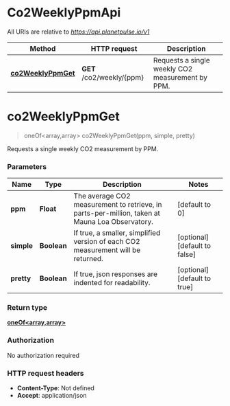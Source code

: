 # Co2WeeklyPpmApi

All URIs are relative to *https://api.planetpulse.io/v1*

Method | HTTP request | Description
------------- | ------------- | -------------
[**co2WeeklyPpmGet**](Co2WeeklyPpmApi.md#co2WeeklyPpmGet) | **GET** /co2/weekly/{ppm} | Requests a single weekly CO2 measurement by PPM.


<a name="co2WeeklyPpmGet"></a>
# **co2WeeklyPpmGet**
> oneOf&lt;array,array&gt; co2WeeklyPpmGet(ppm, simple, pretty)

Requests a single weekly CO2 measurement by PPM.

### Parameters

Name | Type | Description  | Notes
------------- | ------------- | ------------- | -------------
 **ppm** | **Float**| The average CO2 measurement to retrieve, in parts-per-million, taken at Mauna Loa Observatory. | [default to 0]
 **simple** | **Boolean**| If true, a smaller, simplified version of each CO2 measurement will be returned. | [optional] [default to false]
 **pretty** | **Boolean**| If true, json responses are indented for readability. | [optional] [default to true]

### Return type

[**oneOf&lt;array,array&gt;**](../Models/oneOf&lt;array,array&gt;.md)

### Authorization

No authorization required

### HTTP request headers

- **Content-Type**: Not defined
- **Accept**: application/json

